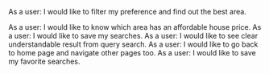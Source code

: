 As a user: I would like to filter my preference and find out the best area.

As a user: I would like to know which area has an affordable house price.
As a user: I would like to save my searches.
As a user: I would like to see clear understandable result from query search.
As a user: I would like to go back to home page and navigate other pages too.
As a user: I would like to save my favorite searches.